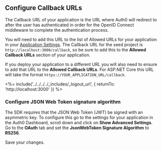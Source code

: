 <!-- markdownlint-disable MD002 MD034 MD041 -->

## Configure Callback URLs

The Callback URL of your application is the URL where Auth0 will redirect to after the user has authenticated in order for the OpenID Connect middleware to complete the authentication process.

You will need to add this URL to the list of Allowed URLs for your application in your [Application Settings](${manage_url}/#/applications). The Callback URL for the seed project is `http://localhost:3000/callback`, so be sure to add this to the **Allowed Callback URLs** section of your application.

If you deploy your application to a different URL you will also need to ensure to add that URL to the **Allowed Callback URLs**. For ASP.NET Core this URL will take the format `https://YOUR_APPLICATION_URL/callback`.

<%= include('../../../../_includes/_logout_url', { returnTo: 'http://localhost:3000' }) %>

### Configure JSON Web Token signature algorithm

The SDK requires that the JSON Web Token (JWT) be signed with an asymmetric key. To configure this go to the settings for your application in the Auth0 Dashboard, scroll down and click on **Show Advanced Settings**. Go to the **OAuth** tab and set the **JsonWebToken Signature Algorithm** to **RS256**.

Save your changes.
